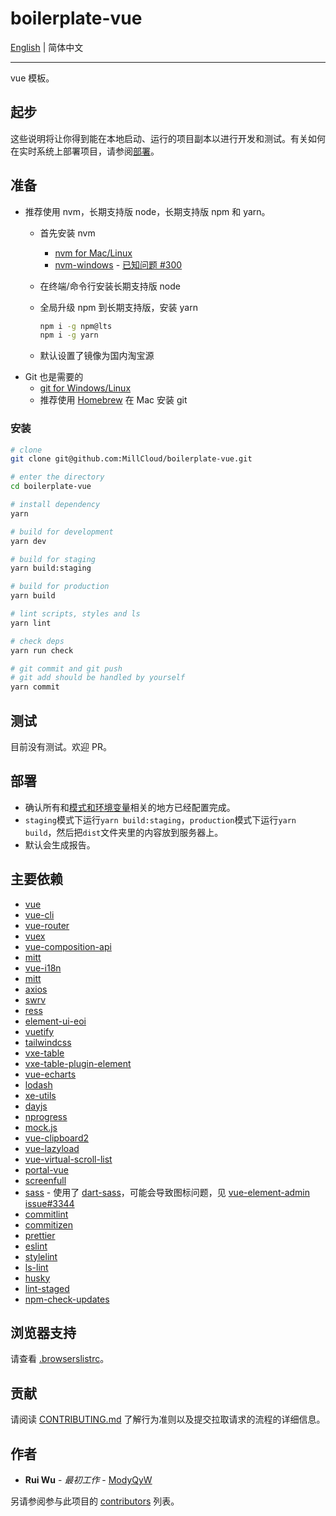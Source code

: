 # boilerplate-vue

[English](./README.md) | 简体中文

---

vue 模板。

## 起步

这些说明将让你得到能在本地启动、运行的项目副本以进行开发和测试。有关如何在实时系统上部署项目，请参阅[部署](#部署)。

## 准备

- 推荐使用 nvm，长期支持版 node，长期支持版 npm 和 yarn。
  - 首先安装 nvm
    - [nvm for Mac/Linux](https://github.com/nvm-sh/nvm#readme)
    - [nvm-windows](https://github.com/coreybutler/nvm-windows#readme) - [已知问题 #300](https://github.com/coreybutler/nvm-windows/issues/300)
  - 在终端/命令行安装长期支持版 node
  - 全局升级 npm 到长期支持版，安装 yarn

    ```sh
    npm i -g npm@lts
    npm i -g yarn
    ```

  - 默认设置了镜像为国内淘宝源
- Git 也是需要的
  - [git for Windows/Linux](https://git-scm.com/downloads)
  - 推荐使用 [Homebrew](https://brew.sh/) 在 Mac 安装 git

### 安装

```sh
# clone
git clone git@github.com:MillCloud/boilerplate-vue.git

# enter the directory
cd boilerplate-vue

# install dependency
yarn

# build for development
yarn dev

# build for staging
yarn build:staging

# build for production
yarn build

# lint scripts, styles and ls
yarn lint

# check deps
yarn run check

# git commit and git push
# git add should be handled by yourself
yarn commit
```

## 测试

目前没有测试。欢迎 PR。

## 部署

- 确认所有和[模式和环境变量](https://cli.vuejs.org/zh/guide/mode-and-env.html)相关的地方已经配置完成。
- `staging`模式下运行`yarn build:staging`，`production`模式下运行`yarn build`，然后把`dist`文件夹里的内容放到服务器上。
- 默认会生成报告。

## 主要依赖

- [vue](https://vuejs.org)
- [vue-cli](https://cli.vuejs.org/)
- [vue-router](https://router.vuejs.org/)
- [vuex](https://vuex.vuejs.org/)
- [vue-composition-api](https://composition-api.vuejs.org/)
- [mitt](https://github.com/developit/mitt#readme)
- [vue-i18n](https://kazupon.github.io/vue-i18n/)
- [mitt](https://github.com/developit/mitt#readme)
- [axios](https://github.com/axios/axios#readme)
- [swrv](https://github.com/Kong/swrv#readme)
- [ress](https://ress-css.surge.sh/)
- [element-ui-eoi](https://github.com/ElemeFE/element/pull/19081)
- [vuetify](https://vuetifyjs.com/zh-Hans/)
- [tailwindcss](https://tailwindcss.com/)
- [vxe-table](https://github.com/x-extends/vxe-table#readme)
- [vxe-table-plugin-element](https://github.com/x-extends/vxe-table-plugin-element#readme)
- [vue-echarts](https://github.com/ecomfe/vue-echarts#readme)
- [lodash](https://lodash.com/)
- [xe-utils](https://github.com/x-extends/xe-utils#readme)
- [dayjs](https://day.js.org)
- [nprogress](https://ricostacruz.com/nprogress/)
- [mock.js](http://mockjs.com/)
- [vue-clipboard2](https://vue-clipboard2.inndy.tw/)
- [vue-lazyload](https://github.com/hilongjw/vue-lazyload#readme)
- [vue-virtual-scroll-list](https://github.com/tangbc/vue-virtual-scroll-list#readme)
- [portal-vue](https://portal-vue.linusb.org/)
- [screenfull](https://github.com/sindresorhus/screenfull.js/#readme)
- [sass](https://sass-lang.com/) - 使用了 [dart-sass](https://sass-lang.com/dart-sass)，可能会导致图标问题，见 [vue-element-admin issue#3344](https://github.com/PanJiaChen/vue-element-admin/issues/3344)
- [commitlint](https://commitlint.js.org/)
- [commitizen](http://commitizen.github.io/cz-cli/)
- [prettier](https://prettier.io/)
- [eslint](https://eslint.org/)
- [stylelint](https://stylelint.io/)
- [ls-lint](https://ls-lint.org/)
- [husky](https://github.com/typicode/husky#readme)
- [lint-staged](https://github.com/okonet/lint-staged#readme)
- [npm-check-updates](https://github.com/raineorshine/npm-check-updates#readme)

## 浏览器支持

请查看 [.browserslistrc](./.browserslistrc)。

## 贡献

请阅读 [CONTRIBUTING.md](./CONTRIBUTING.md) 了解行为准则以及提交拉取请求的流程的详细信息。

## 作者

- **Rui Wu** - *最初工作* - [ModyQyW](https://github.com/ModyQyW)

另请参阅参与此项目的 [contributors](https://github.com/ModyQyW/boilerplate-vue/contributors) 列表。
